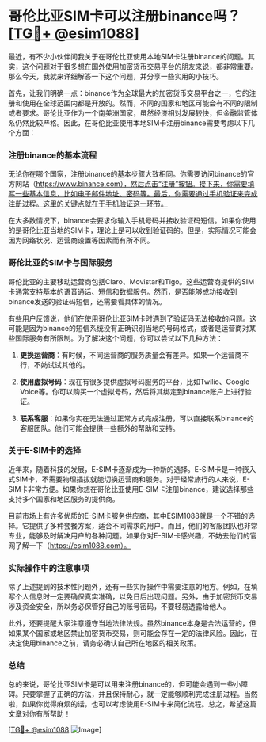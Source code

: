 # 哥伦比亚SIM卡可以注册binance吗？[[TG💪+ @esim1088](https://t.me/s/esim1088)]

最近，有不少小伙伴问我关于在哥伦比亚使用本地SIM卡注册binance的问题。其实，这个问题对于很多想在国外使用加密货币交易平台的朋友来说，都非常重要。那么今天，我就来详细解答一下这个问题，并分享一些实用的小技巧。

首先，让我们明确一点：binance作为全球最大的加密货币交易平台之一，它的注册和使用在全球范围内都是开放的。然而，不同的国家和地区可能会有不同的限制或者要求。哥伦比亚作为一个南美洲国家，虽然经济相对发展较快，但金融监管体系仍然比较严格。因此，在哥伦比亚使用本地SIM卡注册binance需要考虑以下几个方面：

### 注册binance的基本流程

无论你在哪个国家，注册binance的基本步骤大致相同。你需要访问binance的官方网站（https://www.binance.com），然后点击“注册”按钮。接下来，你需要填写一些基本信息，比如电子邮件地址、密码等。最后，你需要通过手机验证来完成注册过程。这里的关键点就在于手机验证这一环节。

在大多数情况下，binance会要求你输入手机号码并接收验证码短信。如果你使用的是哥伦比亚当地的SIM卡，理论上是可以收到验证码的。但是，实际情况可能会因为网络状况、运营商设置等因素而有所不同。

### 哥伦比亚的SIM卡与国际服务

哥伦比亚的主要移动运营商包括Claro、Movistar和Tigo。这些运营商提供的SIM卡通常支持基本的语音通话、短信和数据服务。然而，是否能够成功接收到binance发送的验证码短信，还需要看具体的情况。

有些用户反馈说，他们在使用哥伦比亚SIM卡时遇到了验证码无法接收的问题。这可能是因为binance的短信系统没有正确识别当地的号码格式，或者是运营商对某些国际服务有所限制。为了解决这个问题，你可以尝试以下几种方法：

1. **更换运营商**：有时候，不同运营商的服务质量会有差异。如果一个运营商不行，不妨试试其他的。
   
2. **使用虚拟号码**：现在有很多提供虚拟号码服务的平台，比如Twilio、Google Voice等。你可以购买一个虚拟号码，然后将其绑定到binance账户上进行验证。

3. **联系客服**：如果你实在无法通过正常方式完成注册，可以直接联系binance的客服团队。他们可能会提供一些额外的帮助和支持。

### 关于E-SIM卡的选择

近年来，随着科技的发展，E-SIM卡逐渐成为一种新的选择。E-SIM卡是一种嵌入式SIM卡，不需要物理插拔就能切换运营商和服务。对于经常旅行的人来说，E-SIM卡非常方便。如果你想在哥伦比亚使用E-SIM卡注册binance，建议选择那些支持多个国家和地区服务的提供商。

目前市场上有许多优质的E-SIM卡服务供应商，其中ESIM1088就是一个不错的选择。它提供了多种套餐方案，适合不同需求的用户。而且，他们的客服团队也非常专业，能够及时解决用户的各种问题。如果你对E-SIM卡感兴趣，不妨去他们的官网了解一下（https://esim1088.com）。

### 实际操作中的注意事项

除了上述提到的技术性问题外，还有一些实际操作中需要注意的地方。例如，在填写个人信息时一定要确保真实准确，以免日后出现问题。另外，由于加密货币交易涉及资金安全，所以务必保管好自己的账号密码，不要轻易透露给他人。

此外，还要提醒大家注意遵守当地法律法规。虽然binance本身是合法运营的，但如果某个国家或地区禁止加密货币交易，则可能会存在一定的法律风险。因此，在决定使用binance之前，请务必确认自己所在地区的相关政策。

### 总结

总的来说，哥伦比亚SIM卡是可以用来注册binance的，但可能会遇到一些小障碍。只要掌握了正确的方法，并且保持耐心，就一定能够顺利完成注册过程。当然啦，如果你觉得麻烦的话，也可以考虑使用E-SIM卡来简化流程。总之，希望这篇文章对你有所帮助！

[[TG💪+ @esim1088](https://t.me/s/esim1088) ![Image](https://i.postimg.cc/4NQfJmqS/Snipaste-2025-05-13-00-14-12.png)]